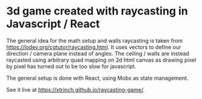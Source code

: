 # 3d game created with raycasting in Javascript / React

The general idea for the math setup and walls raycasting is taken from https://lodev.org/cgtutor/raycasting.html.
It uses vectors to define our direction / camera plane instead of angles.
The ceiling / walls are instead raycasted using arbitrary quad mapping on 2d html canvas as drawing pixel by pixel has turned out to be too slow for javascript.

The general setup is done with React, using Mobx as state management.

See it live at https://xtrinch.github.io/raycasting-game/.
